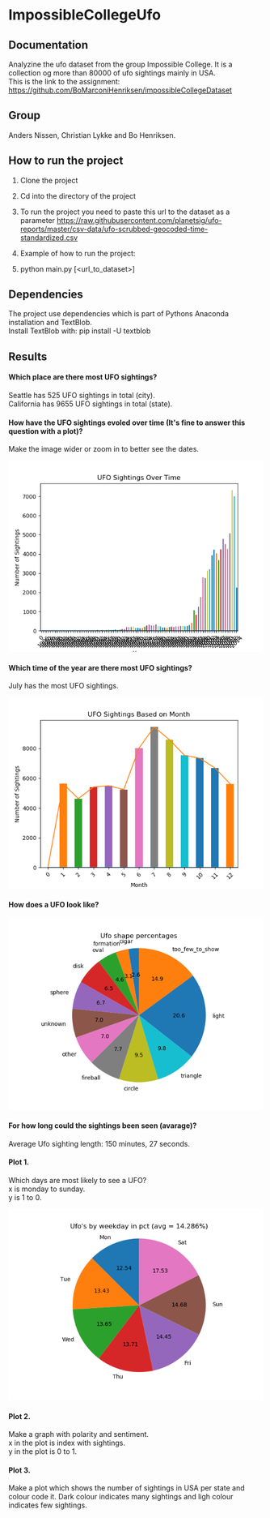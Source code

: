 # ImpossibleCollegeUfo

## Documentation
Analyzine the ufo dataset from the group Impossible College. It is a collection og more than 80000 of ufo sightings mainly in USA.  
This is the link to the assignment:  
https://github.com/BoMarconiHenriksen/impossibleCollegeDataset  

## Group
Anders Nissen, Christian Lykke and Bo Henriksen.  

## How to run the project
1. Clone the project  
2. Cd into the directory of the project  
3. To run the project you need to paste this url to the dataset as a parameter 
https://raw.githubusercontent.com/planetsig/ufo-reports/master/csv-data/ufo-scrubbed-geocoded-time-standardized.csv  

4. Example of how to run the project:  
5. python main.py [<url_to_dataset>]  

## Dependencies
The project use dependencies which is part of Pythons Anaconda installation and TextBlob.  
Install TextBlob with: pip install -U textblob  

## Results
#### Which place are there most UFO sightings?  
Seattle has 525 UFO sightings in total (city).  
California has 9655 UFO sightings in total (state).  

#### How have the UFO sightings evoled over time (It's fine to answer this question with a plot)?  
Make the image wider or zoom in to better see the dates.  

![alt text](https://github.com/Weiqifan1/ImpossibleCollegeUfo/blob/developer/sightings_over_time.png)  

#### Which time of the year are there most UFO sightings?  
July has the most UFO sightings.  

![alt text](https://github.com/Weiqifan1/ImpossibleCollegeUfo/blob/developer/sightings_monthly.png)  

#### How does a UFO look like?   
![alt text](https://github.com/Weiqifan1/ImpossibleCollegeUfo/blob/developer/Ufo_shapes.png) 

#### For how long could the sightings been seen (avarage)?  
Average Ufo sighting length: 150 minutes, 27 seconds.  

#### Plot 1.  
Which days are most likely to see a UFO?  
x is monday to sunday.  
y is 1 to 0.  

![alt text](https://github.com/Weiqifan1/ImpossibleCollegeUfo/blob/developer/Ufo_week_days.png)

#### Plot 2.  
Make a graph with polarity and sentiment.  
x in the plot is index with sightings.  
y in the plot is 0 to 1.  


#### Plot 3.  
Make a plot which shows the number of sightings in USA per state and colour code it. Dark colour indicates many sightings and ligh colour indicates few sightings.  
